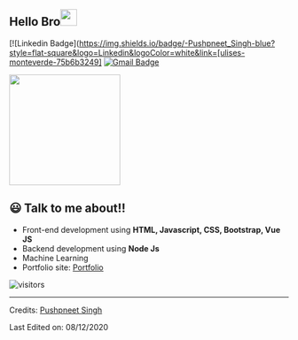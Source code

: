 <h2> Hello Bro<img src="[https://raw.githubusercontent.com/ABSphreak/ABSphreak/master/gifs/Hi.gif](https://www.pinterest.cl/pin/738308932682081430/)" width="30px"></h2>

[![Linkedin Badge](https://img.shields.io/badge/-Pushpneet_Singh-blue?style=flat-square&logo=Linkedin&logoColor=white&link=[ulises-monteverde-75b6b3249]
[![Gmail Badge](https://img.shields.io/badge/-pushpneetsingh99@gmail.com-c14438?style=flat-square&logo=Gmail&logoColor=white&link=mailto:mailharshkhatri@gmail.com)](mailto:pushpneetsingh99@gmail.com)

<img align='center' src='https://user-images.githubusercontent.com/5713670/87202985-820dcb80-c2b6-11ea-9f56-7ec461c497c3.gif' width='200"'>

## 😃 Talk to me about!!

- Front-end development using **HTML, Javascript, CSS, Bootstrap, Vue JS**
- Backend development using **Node Js**
- Machine Learning
- Portfolio site: [Portfolio](https://pushpneetsingh.netlify.com/)

![visitors](https://visitor-badge.glitch.me/badge?page_id=PushpneetSingh.PushpneetSingh)

-----
Credits: [Pushpneet Singh](https://github.com/PushpneetSingh)

Last Edited on: 08/12/2020
